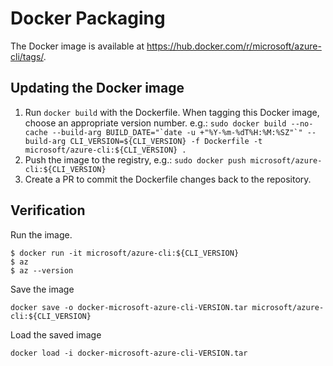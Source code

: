 Docker Packaging
================

The Docker image is available at https://hub.docker.com/r/microsoft/azure-cli/tags/.

Updating the Docker image
-------------------------
1. Run `docker build` with the Dockerfile.
    When tagging this Docker image, choose an appropriate version number.
      e.g.: ``sudo docker build --no-cache --build-arg BUILD_DATE="`date -u +"%Y-%m-%dT%H:%M:%SZ"`" --build-arg CLI_VERSION=${CLI_VERSION} -f Dockerfile -t microsoft/azure-cli:${CLI_VERSION} .``
2. Push the image to the registry,
      e.g.: `sudo docker push microsoft/azure-cli:${CLI_VERSION}`
3. Create a PR to commit the Dockerfile changes back to the repository.


Verification
------------

Run the image.

```
$ docker run -it microsoft/azure-cli:${CLI_VERSION}
$ az
$ az --version
```

Save the image
```
docker save -o docker-microsoft-azure-cli-VERSION.tar microsoft/azure-cli:${CLI_VERSION}
```

Load the saved image
```
docker load -i docker-microsoft-azure-cli-VERSION.tar
```

